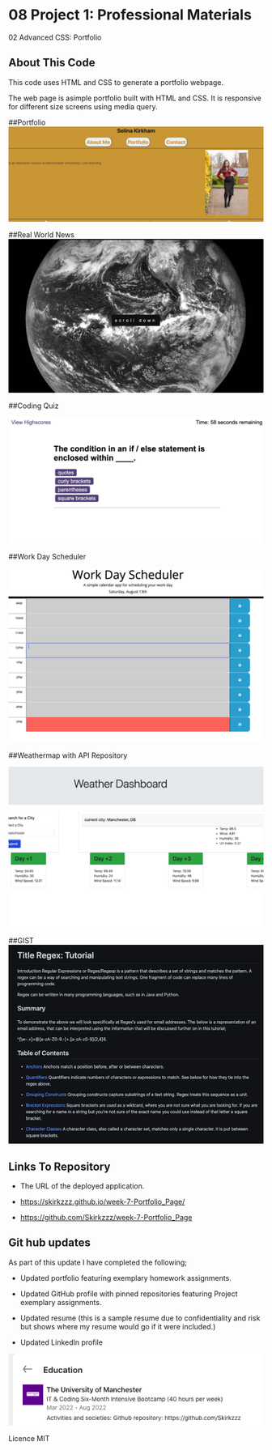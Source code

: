 # 08 Project 1: Professional Materials

02 Advanced CSS: Portfolio

## About This Code

This code uses HTML and CSS to generate a portfolio webpage.

The web page is asimple portfolio built with HTML and CSS. It is responsive for different size screens using media query.

##Portfolio
![Simple Portfolio Page!](/assets/img/Portfolio1PortfolioWebsite.png)

##Real World News
![Simple Portfolio Page!](/assets/img/Portfolio2RealWorldNews.png)

##Coding Quiz

![Simple Portfolio Page!](/assets/img/portfoli3HighScores.png)

##Work Day Scheduler

![Simple Portfolio Page!](/assets/img/4WorkDayScheduler.png)

##Weathermap with API Repository

![Simple Portfolio Page!](/assets/img/5WeatherMap.png)

##GIST
![Simple Portfolio Page!](/assets/img/6RegexPortfolio.png)

## Links To Repository

- The URL of the deployed application.

- https://skirkzzz.github.io/week-7-Portfolio_Page/
- https://github.com/Skirkzzz/week-7-Portfolio_Page

## Git hub updates

As part of this update I have completed the following;

- Updated portfolio featuring exemplary homework assignments.

- Updated GitHub profile with pinned repositories featuring Project exemplary assignments.

- Updated resume (this is a sample resume due to confidentiality and risk but shows where my resume would go if it were included.)

- Updated LinkedIn profile

![Simple Portfolio Page!](/assets/img/RepositoryinLinkedin.png)

Licence
MIT

